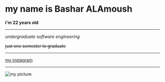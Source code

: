 # my name is Bashar ALAmoush

**i'm 22 years old**

***

*undergraduate software engineering*

~~just one semester to graduate~~
***
[my instagram](https://www.instagram.com/omushb/)

***
![my picture](/‪C:\Users\Orange\Desktop\me.jpg)
